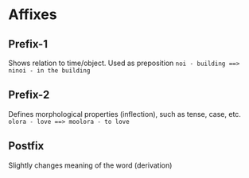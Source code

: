 # Affixes

## Prefix-1
Shows relation to time/object. Used as preposition
`noi - building ==> ninoi - in the building`

## Prefix-2
Defines morphological properties (inflection), such as tense, case, etc.
`olora - love ==> moolora - to love`  

## Postfix
Slightly changes meaning of the word (derivation)

